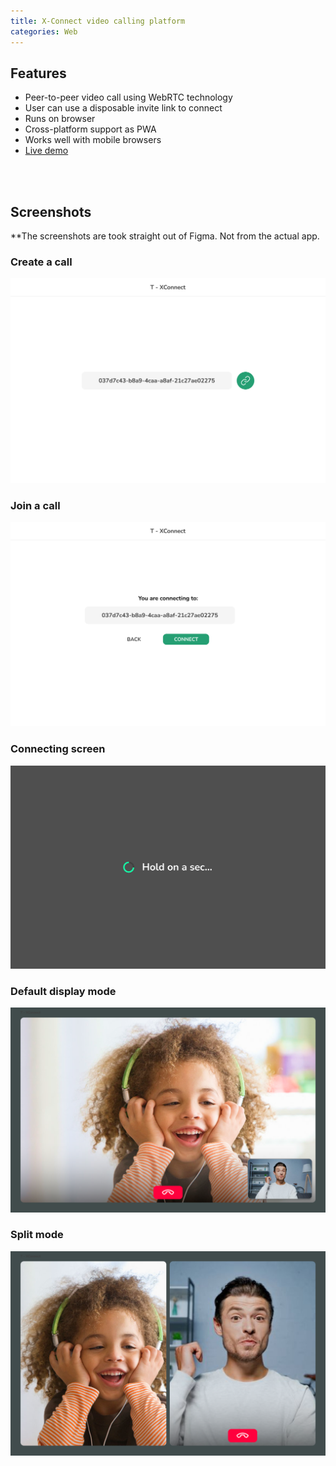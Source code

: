 ```yaml
---
title: X-Connect video calling platform
categories: Web
---
```


<h2>Features</h2>
<ul>
  <li>Peer-to-peer video call using WebRTC technology</li>
  <li>User can use a disposable invite link to connect</li>
  <li>Runs on browser</li>
  <li>Cross-platform support as PWA</li>
  <li>Works well with mobile browsers</li>
  <li><a href="https://t-xconnect.herokuapp.com">Live demo</a></li>
</ul>
<br><br>
<h2>Screenshots</h2>
<p>**The screenshots are took straight out of Figma. Not from the actual app.</p>

<div class="screenshot">
  <h3>Create a call</h3>
  <img src="./images/t-xconnect/create-link.png">
</div>

<div class="screenshot">
  <h3>Join a call</h3>
  <img src="./images/t-xconnect/join-a-call.png">
</div>

<div class="screenshot">
  <h3>Connecting screen</h3>
  <img src="./images/t-xconnect/connecting-screen.png">
</div>

<div class="screenshot">
  <h3>Default display mode</h3>
  <img src="./images/t-xconnect/default-mode.png">
</div>

<div class="screenshot">
  <h3>Split mode</h3>
  <img src="./images/t-xconnect/split-mode.png">
</div>
